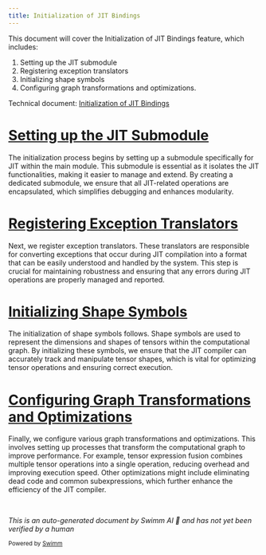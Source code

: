 ```yaml
---
title: Initialization of JIT Bindings
---
```

This document will cover the Initialization of JIT Bindings feature, which includes:

1. Setting up the JIT submodule
2. Registering exception translators
3. Initializing shape symbols
4. Configuring graph transformations and optimizations.

Technical document: <SwmLink doc-title="Initialization of JIT Bindings">[Initialization of JIT Bindings](/.swm/initialization-of-jit-bindings.cr8su2og.sw.md)</SwmLink>

# [Setting up the JIT Submodule](https://app.swimm.io/repos/Z2l0aHViJTNBJTNBcHl0b3JjaC1hdXRvZG9jcy1kZW1vJTNBJTNBU3dpbW0tRGVtbw==/docs/cr8su2og#initjitbindings)

The initialization process begins by setting up a submodule specifically for JIT within the main module. This submodule is essential as it isolates the JIT functionalities, making it easier to manage and extend. By creating a dedicated submodule, we ensure that all JIT-related operations are encapsulated, which simplifies debugging and enhances modularity.

# [Registering Exception Translators](https://app.swimm.io/repos/Z2l0aHViJTNBJTNBcHl0b3JjaC1hdXRvZG9jcy1kZW1vJTNBJTNBU3dpbW0tRGVtbw==/docs/cr8su2og#initjitbindings)

Next, we register exception translators. These translators are responsible for converting exceptions that occur during JIT compilation into a format that can be easily understood and handled by the system. This step is crucial for maintaining robustness and ensuring that any errors during JIT operations are properly managed and reported.

# [Initializing Shape Symbols](https://app.swimm.io/repos/Z2l0aHViJTNBJTNBcHl0b3JjaC1hdXRvZG9jcy1kZW1vJTNBJTNBU3dpbW0tRGVtbw==/docs/cr8su2og#initjitbindings)

The initialization of shape symbols follows. Shape symbols are used to represent the dimensions and shapes of tensors within the computational graph. By initializing these symbols, we ensure that the JIT compiler can accurately track and manipulate tensor shapes, which is vital for optimizing tensor operations and ensuring correct execution.

# [Configuring Graph Transformations and Optimizations](https://app.swimm.io/repos/Z2l0aHViJTNBJTNBcHl0b3JjaC1hdXRvZG9jcy1kZW1vJTNBJTNBU3dpbW0tRGVtbw==/docs/cr8su2og#initjitbindings)

Finally, we configure various graph transformations and optimizations. This involves setting up processes that transform the computational graph to improve performance. For example, tensor expression fusion combines multiple tensor operations into a single operation, reducing overhead and improving execution speed. Other optimizations might include eliminating dead code and common subexpressions, which further enhance the efficiency of the JIT compiler.

&nbsp;

*This is an auto-generated document by Swimm AI 🌊 and has not yet been verified by a human*

<SwmMeta version="3.0.0" repo-id="Z2l0aHViJTNBJTNBcHl0b3JjaC1hdXRvZG9jcy1kZW1vJTNBJTNBU3dpbW0tRGVtbw==" repo-name="pytorch-autodocs-demo"><sup>Powered by [Swimm](https://app.swimm.io/)</sup></SwmMeta>
